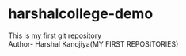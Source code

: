 # harshalcollege-demo
This is my first git repository
<br>
Author- Harshal Kanojiya(MY FIRST REPOSITORIES)
